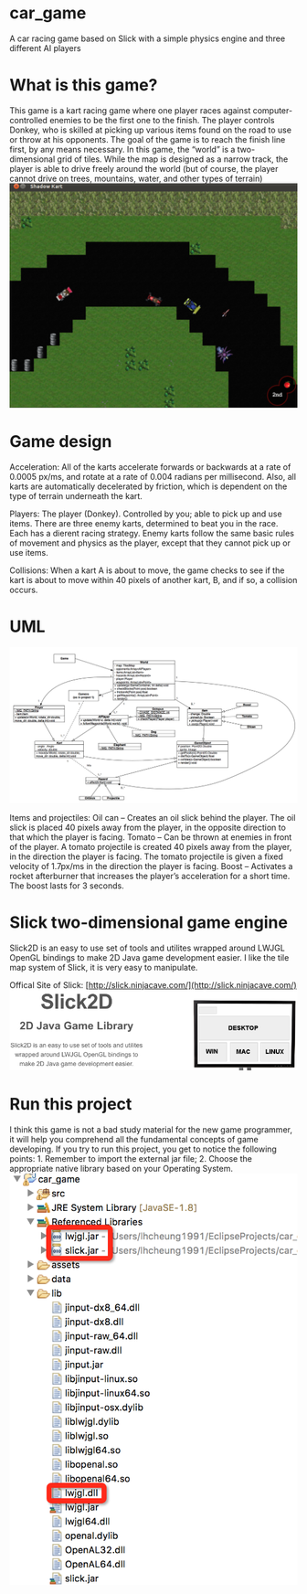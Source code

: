 # car_game
A car racing game based on Slick with a simple physics engine and three different AI players

# What is this game?
This game is a kart racing game where one player races against computer-controlled enemies to be the first one to the finish. The player controls Donkey, who is skilled at picking up various items found on the road to use or throw at his opponents. The goal of the game is to reach the finish line first, by any means necessary. 
In this game, the “world” is a two-dimensional grid of tiles. While the map is designed as a narrow track, the player is able to drive freely around the world (but of course, the player cannot drive on trees, mountains, water, and other types of terrain)
![Alt text](https://github.com/lhCheung1991/car_game/blob/master/image/acting.png?raw=true "Optional Title")

# Game design
Acceleration: All of the karts accelerate forwards or backwards at a rate of 0.0005 px/ms, and rotate at a rate of 0.004 radians per millisecond. Also, all karts are automatically decelerated by friction, which is dependent on the type of terrain underneath the kart.

Players: The player (Donkey). Controlled by you; able to pick up and use items. There are three enemy karts, determined to beat you in the race. Each has a dierent racing strategy. Enemy karts follow the same basic rules of movement and physics as the player, except that they cannot pick up or use items.

Collisions: When a kart A is about to move, the game checks to see if the kart is about to move within 40 pixels of another kart, B, and if so, a collision occurs. 

# UML
![Alt text](https://github.com/lhCheung1991/car_game/blob/master/image/uml.png?raw=true "Optional Title")

Items and projectiles: Oil can – Creates an oil slick behind the player. The oil slick is placed 40 pixels away from the player, in the opposite direction to that which the player is facing. Tomato – Can be thrown at enemies in front of the player. A tomato projectile is created 40 pixels away from the player, in the direction the player is facing. The tomato projectile is given a fixed velocity of 1.7px/ms in the direction the player is facing. Boost – Activates a rocket afterburner that increases the player’s acceleration for a short time. The boost lasts for 3 seconds.

# Slick two-dimensional game engine
Slick2D is an easy to use set of tools and utilites wrapped around LWJGL OpenGL bindings to make 2D Java game development easier.
I like the tile map system of Slick, it is very easy to manipulate. 

Offical Site of Slick: [http://slick.ninjacave.com/](http://slick.ninjacave.com/)
![Alt text](https://github.com/lhCheung1991/car_game/blob/master/image/slick.png?raw=true "Optional Title")

# Run this project
I think this game is not a bad study material for the new game programmer, it will help you comprehend all the fundamental concepts of game developing. If you try to run this project, you get to notice the following points: 1. Remember to import the external jar file; 2. Choose the appropriate native library based on your Operating System.
![Alt text](https://github.com/lhCheung1991/car_game/blob/master/image/config.png?raw=true "Optional Title")

